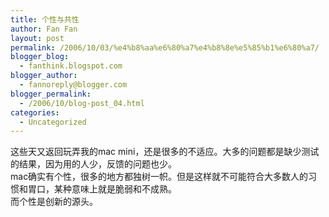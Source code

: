 ```yaml
---
title: 个性与共性
author: Fan Fan
layout: post
permalink: /2006/10/03/%e4%b8%aa%e6%80%a7%e4%b8%8e%e5%85%b1%e6%80%a7/
blogger_blog:
  - fanthink.blogspot.com
blogger_author:
  - fannoreply@blogger.com
blogger_permalink:
  - /2006/10/blog-post_04.html
categories:
  - Uncategorized
---
```

这些天又返回玩弄我的mac mini，还是很多的不适应。大多的问题都是缺少测试的结果，因为用的人少，反馈的问题也少。  
mac确实有个性，很多的地方都独树一帜。但是这样就不可能符合大多数人的习惯和胃口，某种意味上就是脆弱和不成熟。  
而个性是创新的源头。